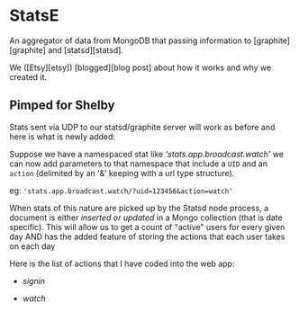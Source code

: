 StatsE
======

An aggregator of data from MongoDB that passing information to [graphite][graphite] and [statsd][statsd].

We ([Etsy][etsy]) [blogged][blog post] about how it works and why we created it.

Pimped for Shelby
--------
Stats sent via UDP to our statsd/graphite server will work as before and here is what is newly added:

Suppose we have a namespaced stat like *'stats.app.broadcast.watch'*
we can now add parameters to that namespace that include a `UID` and an `action` (delimited by an '&' keeping with a url type structure).

eg: `'stats.app.broadcast.watch/?uid=123456&action=watch'`

When stats of this nature are picked up by the Statsd node process, a document is either *inserted or updated* in a Mongo collection (that is date specific).  This will allow us to get a count of "active" users for every given day AND has the added feature of storing the actions that each user takes on each day

Here is the list of actions that I have coded into the web app:

* *signin*

* *watch*
